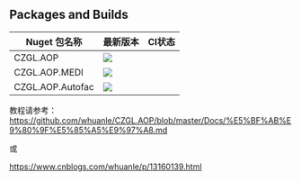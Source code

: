 ## Packages and Builds



| Nuget 包名称     | 最新版本                                                     | CI状态 |
| ---------------- | ------------------------------------------------------------ | ------ |
| CZGL.AOP         | <img src="https://img.shields.io/nuget/v/CZGL.AOP.svg?style=flat-square&amp;logo=nuget"> |        |
| CZGL.AOP.MEDI    | <img src="https://img.shields.io/nuget/v/CZGL.AOP.MEDI.svg?style=flat-square&amp;logo=nuget"> |        |
| CZGL.AOP.Autofac | <img src="https://img.shields.io/nuget/v/CZGL.AOP.Autofac.svg?style=flat-square&amp;logo=nuget"> |        |


教程请参考：
https://github.com/whuanle/CZGL.AOP/blob/master/Docs/%E5%BF%AB%E9%80%9F%E5%85%A5%E9%97%A8.md

或

https://www.cnblogs.com/whuanle/p/13160139.html
